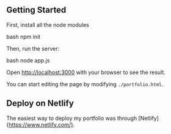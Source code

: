 ## Getting Started

First, install all the node modules

bash
npm init

Then, run the server:

bash
node app.js

Open [http://localhost:3000](http://localhost:3000) with your browser to see the result.

You can start editing the page by modifying `./portfolio.html`. 

## Deploy on Netlify

The easiest way to deploy my portfolio was through [Netlify]{https://www.netlify.com/}.
